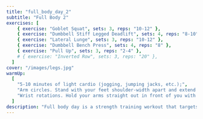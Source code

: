 ```yaml
---
title: "full_body_day_2"
subtitle: "Full Body 2"
exercises: [
    { exercise: "Goblet Squat", sets: 3, reps: "10-12" },
    { exercise: "Dumbbell Stiff Legged Deadlift", sets: 4, reps: "8-10" },
    { exercise: "Lateral Lunge", sets: 3, reps: "10-12" },
    { exercise: "Dumbbell Bench Press", sets: 4, reps: "8" },
    { exercise: "Pull Up", sets: 3, reps: "2-4" },
    # { exercise: "Inverted Row", sets: 3, reps: "20" },
  ]
cover: "/images/legs.jpg"
warmUp:
  [
    "5-10 minutes of light cardio (jogging, jumping jacks, etc.);",
    "Arm circles. Stand with your feet shoulder-width apart and extend your arms out to the sides. Make small circles with your arms, gradually increasing the size of the circles. Do 10 circles in each direction.",
    "Wrist rotations. Hold your arms straight out in front of you with your palms facing down. Slowly rotate your wrists in a circular motion, making sure to move only your wrists and not your arms. Do 10 circles in each direction.",
  ]
description: "Full body day is a strength training workout that targets all major muscle groups, including the legs, back, chest, arms, and core. This type of workout typically includes exercises like squats, bench presses, rows, and overhead presses to improve overall strength, muscular endurance, and body composition."
---
```

